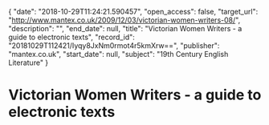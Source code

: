 {
  "date": "2018-10-29T11:24:21.590457", 
  "open_access": false, 
  "target_url": "http://www.mantex.co.uk/2009/12/03/victorian-women-writers-08/", 
  "description": "", 
  "end_date": null, 
  "title": "Victorian Women Writers - a guide to electronic texts", 
  "record_id": "20181029T112421/Iyqy8JxNm0rmot4r5kmXrw==", 
  "publisher": "mantex.co.uk", 
  "start_date": null, 
  "subject": "19th Century English Literature"
}

# Victorian Women Writers - a guide to electronic texts

